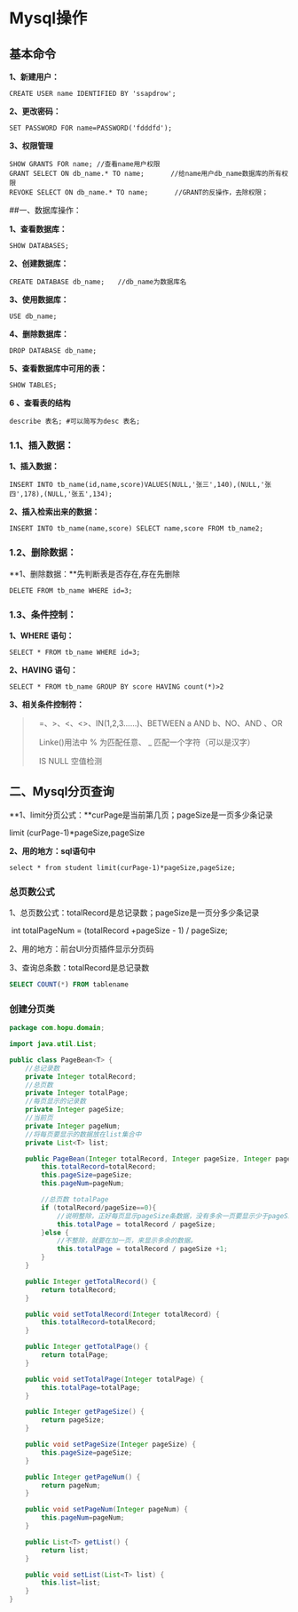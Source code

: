 # Mysql操作

## 基本命令

**1、新建用户：**

```mysql
CREATE USER name IDENTIFIED BY 'ssapdrow';
```

**2、更改密码：**

```mysql
SET PASSWORD FOR name=PASSWORD('fdddfd');
```

**3、权限管理**

```mysql
SHOW GRANTS FOR name; //查看name用户权限
GRANT SELECT ON db_name.* TO name;　　　　//给name用户db_name数据库的所有权限
REVOKE SELECT ON db_name.* TO name;　　　　//GRANT的反操作，去除权限；
```

##一、数据库操作：　

**1、查看数据库：**

```mysql
SHOW DATABASES;
```

**2、创建数据库：**

```mysql
CREATE DATABASE db_name;　　//db_name为数据库名
```

**3、使用数据库：**

```mysql
USE db_name;
```

**4、删除数据库：**

```mysql
DROP DATABASE db_name;
```

**5、查看数据库中可用的表：**

```mysql
SHOW TABLES;
```

**6 、查看表的结构**

```mysql
describe 表名; #可以简写为desc 表名;
```

### 1.1、插入数据：

**1、插入数据：**

```mysql
INSERT INTO tb_name(id,name,score)VALUES(NULL,'张三',140),(NULL,'张四',178),(NULL,'张五',134);
```

**2、插入检索出来的数据：**

```mysql
INSERT INTO tb_name(name,score) SELECT name,score FROM tb_name2;
```

### 1.2、删除数据：

**1、删除数据：**先判断表是否存在,存在先删除

```mysql
DELETE FROM tb_name WHERE id=3;
```

### 1.3、条件控制：

**1、WHERE 语句：**

```mysql
SELECT * FROM tb_name WHERE id=3;
```

**2、HAVING 语句：**

```mysql
SELECT * FROM tb_name GROUP BY score HAVING count(*)>2
```

**3、相关条件控制符：** 

>　=、>、<、<>、IN(1,2,3......)、BETWEEN a AND b、NO、AND 、OR
>
>　Linke()用法中 % 为匹配任意、 _ 匹配一个字符（可以是汉字）
>
>　IS NULL 空值检测

## 二、Mysql分页查询

**1、limit分页公式：**curPage是当前第几页；pageSize是一页多少条记录

limit (curPage-1)*pageSize,pageSize

**2、用的地方：sql语句中**

```mysql
select * from student limit(curPage-1)*pageSize,pageSize;
```

### 总页数公式

1、总页数公式：totalRecord是总记录数；pageSize是一页分多少条记录

​			int totalPageNum = (totalRecord +pageSize - 1) / pageSize;

2、用的地方：前台UI分页插件显示分页码

3、查询总条数：totalRecord是总记录数

```sql
SELECT COUNT(*) FROM tablename
```

### 创建分页类

```java
package com.hopu.domain;

import java.util.List;

public class PageBean<T> {
    //总记录数
    private Integer totalRecord;
    //总页数
    private Integer totalPage;
    //每页显示的记录数
    private Integer pageSize;
    //当前页
    private Integer pageNum;
    //将每页要显示的数据放在list集合中
    private List<T> list;

    public PageBean(Integer totalRecord, Integer pageSize, Integer pageNum) {
        this.totalRecord=totalRecord;
        this.pageSize=pageSize;
        this.pageNum=pageNum;

        //总页数 totalPage
        if (totalRecord/pageSize==0){
            //说明整除，正好每页显示pageSize条数据，没有多余一页要显示少于pageSize条数据的
            this.totalPage = totalRecord / pageSize;
        }else {
            //不整除，就要在加一页，来显示多余的数据。
            this.totalPage = totalRecord / pageSize +1;
        }
    }

    public Integer getTotalRecord() {
        return totalRecord;
    }

    public void setTotalRecord(Integer totalRecord) {
        this.totalRecord=totalRecord;
    }

    public Integer getTotalPage() {
        return totalPage;
    }

    public void setTotalPage(Integer totalPage) {
        this.totalPage=totalPage;
    }

    public Integer getPageSize() {
        return pageSize;
    }

    public void setPageSize(Integer pageSize) {
        this.pageSize=pageSize;
    }

    public Integer getPageNum() {
        return pageNum;
    }

    public void setPageNum(Integer pageNum) {
        this.pageNum=pageNum;
    }

    public List<T> getList() {
        return list;
    }

    public void setList(List<T> list) {
        this.list=list;
    }
}
```

